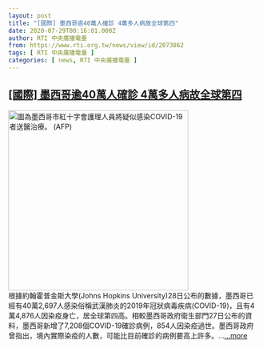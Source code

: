 ```yaml
---
layout: post
title: "[國際] 墨西哥逾40萬人確診 4萬多人病故全球第四"
date: 2020-07-29T00:16:01.000Z
author: RTI 中央廣播電臺
from: https://www.rti.org.tw/news/view/id/2073862
tags: [ RTI 中央廣播電臺 ]
categories: [ news, RTI 中央廣播電臺 ]
---
```

<!--1595981761000-->
[[國際] 墨西哥逾40萬人確診 4萬多人病故全球第四](https://www.rti.org.tw/news/view/id/2073862)
------

<div>
<img src="https://static.rti.org.tw/assets/thumbnails/2020/06/11/0647b4477f403d5e6c0264e01ef08b86.jpg" width="360" alt="圖為墨西哥市紅十字會護理人員將疑似感染COVID-19者送醫治療。 (AFP)" title="圖為墨西哥市紅十字會護理人員將疑似感染COVID-19者送醫治療。 (AFP)"><br>根據約翰霍普金斯大學(Johns Hopkins University)28日公布的數據，墨西哥已經有40萬2,697人感染俗稱武漢肺炎的2019年冠狀病毒疾病(COVID-19)，且有4萬4,876人因染疫身亡，居全球第四高。相較墨西哥政府衛生部門27日公布的資料，墨西哥新增了7,208個COVID-19確診病例，854人因染疫過世。墨西哥政府曾指出，境內實際染疫的人數，可能比目前確診的病例要高上許多。...<a target="_blank" href="https://www.rti.org.tw/news/view/id/2073862">...more</a>
</div>
